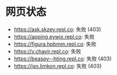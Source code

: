 # 网页状态
- https://ask.skzey.repl.co: 失败 (403)
- https://apping.eywjx.repl.co: 失败
- https://figura.hpbmm.repl.co: 失败
- https://v.chavir.repl.co: 失败
- https://beaspy--hting.repl.co: 失败 (403)
- https://jsn.limkon.repl.co: 失败 (403)
